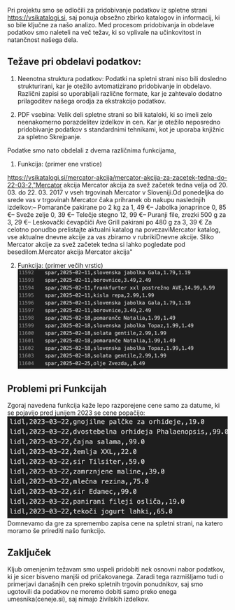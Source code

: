Pri projektu smo se odločili za pridobivanje podatkov iz spletne strani https://vsikatalogi.si, saj ponuja obsežno zbirko katalogov in informacij, ki so bile ključne za našo analizo. Med procesom pridobivanja in obdelave podatkov smo naleteli na več težav, ki so vplivale na učinkovitost in natančnost našega dela.

## Težave pri obdelavi podatkov:

1. Neenotna struktura podatkov: Podatki na spletni strani niso bili dosledno strukturirani, kar je otežilo avtomatizirano pridobivanje in obdelavo. Različni zapisi so uporabljali različne formate, kar je zahtevalo dodatno prilagoditev našega orodja za ekstrakcijo podatkov.

2. PDF vsebina: Velik deli spletne strani so bili kataloki, ki so imeli zelo neenakomerno porazdelitev izdelkov in cen. Kar je otežilo neposredno pridobivanje podatkov s standardnimi tehnikami, kot je uporaba knjižnic za spletno Skrejpanje.

Podatke smo nato obdelali z dvema različnima funkcijama,
1. Funkcija: (primer ene vrstice)

https://vsikatalogi.si/mercator-akcija/mercator-akcija-za-zacetek-tedna-do-22-03-2,"Mercator akcija Mercator akcija za svež začetek tedna velja od 20. 03. do 22. 03. 2017 v vseh trgovinah Mercator v Sloveniji.Od ponedeljka do srede vas v trgovinah Mercator čaka prihranek ob nakupu naslednjih izdelkov:– Pomaranče pakirane po 2 kg za 1, 49 €– Jabolka jonaprince 0, 85 €– Sveže zelje 0, 39 €– Telečje stegno 12, 99 €– Puranji file, zrezki 500 g za 3, 29 €– Leskovački čevapčiči Ave Grill pakirani po 480 g za 3, 39 € Za celotno ponudbo prelistajte aktualni katalog na povezaviMercator katalog, vse aktualne dnevne akcije za vas zbiramo v rubrikiDnevne akcije. Sliko Mercator akcije za svež začetek tedna si lahko pogledate pod besedilom.Mercator akcija Mercator akcija"

2. Funkcija: (primer večih vrstic)
![alt text](funkcija2.png)
## Problemi pri Funkcijah
Zgoraj navedena funkcija kaže lepo razporejene cene samo za datume, ki se pojavijo pred junijem 2023 se cene popačijo:
![alt text](popaceni_podatki.png)
Domnevamo da gre za spremembo zapisa cene na spletni strani, na katero moramo še prirediti našo funkcijo.
## Zaključek

Kljub omenjenim težavam smo uspeli pridobiti nek osnovni nabor podatkov, ki je sicer bisveno manjši od pričakovanega. Zaradi tega razmišljamo tudi o primerjavi današnjih cen preko spletnih trgovin ponudnikov, saj smo ugotovili da podatkov ne moremo dobiti samo preko enega umesnika(ceneje.si), saj nimajo živilskih izdelkov.

